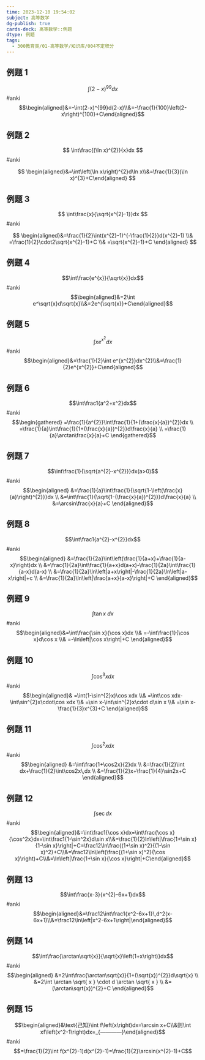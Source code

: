 ```yaml
---
time: 2023-12-10 19:54:02
subject: 高等数学
dg-publish: true
cards-deck: 高等数学::例题
dtype: 例题
tags:
  - 300教育类/01-高等数学/知识库/004不定积分
---
```

## 例题 1


$$
\int\left(2-x\right)^{99}dx
$$
 #anki 
$$\begin{aligned}&=-\int(2-x)^{99}d(2-x)\\&=-\frac{1}{100}\left(2-x\right)^{100}+C\end{aligned}$$  

## 例题 2

$$
\int\frac{(\ln x)^{2}}{x}dx
$$
 #anki 

$$
\begin{aligned}&=\int\left(\ln x\right)^{2}d\ln x\\&=\frac{1}{3}(\ln x)^{3}+C\end{aligned}
$$

## 例题 3


$$
\int\frac{x}{\sqrt{x^{2}-1}}dx
$$
 #anki 

$$
\begin{aligned}&=\frac{1}{2}\int(x^{2}-1)^{-\frac{1}{2}}d(x^{2}-1) \\&
=\frac{1}{2}\cdot2\sqrt{x^{2}-1}+C \\&
=\sqrt{x^{2}-1}+C \end{aligned}
$$

## 例题 4

$$\int\frac{e^{x}}{\sqrt{x}}dx$$
#anki 
$$\begin{aligned}&=2\int e^\sqrt{x}d\sqrt{x}\\&=2e^{\sqrt{x}}+C\end{aligned}$$

## 例题 5

$$\int xe^{x^2}dx$$
 #anki 
$$\begin{aligned}&=\frac{1}{2}\int e^{x^{2}}dx^{2}\\&=\frac{1}{2}e^{x^{2}}+C\end{aligned}$$

## 例题 6

$$\int\frac1{a^2+x^2}dx$$
 #anki 
$$\begin{gathered}
=\frac{1}{a^{2}}\int\frac{1}{1+(\frac{x}{a})^{2}}dx \\
=\frac{1}{a}\int\frac{1}{1+(\frac{x}{a})^{2}}d\frac{x}{a} \\
=\frac{1}{a}\arctan\frac{x}{a}+C 
\end{gathered}$$

## 例题 7

$$\int\frac{1}{\sqrt{a^{2}-x^{2}}}dx(a>0)$$
 #anki 
$$\begin{aligned}
&=\frac{1}{a}\int\frac{1}{\sqrt{1-\left(\frac{x}{a}\right)^{2}}}dx \\
&=\int\frac{1}{\sqrt{1-(\frac{x}{a})^{2}}}d\frac{x}{a} \\
&=\arcsin\frac{x}{a}+C
\end{aligned}$$

## 例题 8

$$\int\frac1{a^{2}-x^{2}}dx$$
 #anki 
$$\begin{aligned}
&=\frac{1}{2a}\int\left(\frac{1}{a+x}+\frac{1}{a-x}\right)dx \\
&=\frac{1}{2a}\int\frac{1}{a+x}d(a+x)-\frac{1}{2a}\int\frac{1}{a-x}d(a-x) \\
&=\frac{1}{2a}\ln\left|a+x\right|-\frac{1}{2a}\ln\left|a-x\right|+c \\
&=\frac{1}{2a}\ln\left|\frac{a+x}{a-x}\right|+C
\end{aligned}$$

## 例题 9

$$\int\tan x\mathrm{~}dx$$
 #anki 
$$\begin{aligned}&=\int\frac{\sin x}{\cos x}dx \\&
=-\int\frac{1}{\cos x}d\cos x \\&
=-\ln\left|\cos x\right|+C \end{aligned}$$

## 例题 10

$$\int\cos^3xdx$$
 #anki 
$$\begin{aligned}&
=\int(1-\sin^{2}x)\cos xdx \\&
=\int\cos xdx-\int\sin^{2}x\cdot\cos xdx \\&
=\sin x-\int\sin^{2}x\cdot d\sin x \\&
=\sin x-\frac{1}{3}x^{3}+C 
\end{aligned}$$

## 例题 11

$$\int\cos^2xdx$$
 #anki 
$$\begin{aligned}
&=\int\frac{1+\cos2x}{2}dx \\
&=\frac{1}{2}\int dx+\frac{1}{2}\int\cos2x\,dx \\
&=\frac{1}{2}x+\frac{1}{4}\sin2x+C
\end{aligned}$$

## 例题 12

$$\int\sec dx$$
 #anki 
$$\begin{aligned}&=\int\frac1{\cos x}dx=\int\frac{\cos x}{\cos^2x}dx=\int\frac1{1-\sin^2x}d\sin x\\&=\frac{1}{2}ln\left|\frac{1+\sin x}{1-\sin x}\right|+C=\frac12\ln\frac{(1+\sin x)^2}{(1-\sin x)^2}+C\\&=\frac12\ln\left(\frac{(1+\sin x)^2}{\cos x}\right)+C\\&=\ln\left|\frac{1+\sin x}{\cos x}\right|+C\end{aligned}$$

## 例题 13

$$\int\frac{x-3}{x^{2}-6x+1}dx$$
 #anki 
$$\begin{aligned}&=\frac12\int\frac1{x^2-6x+1}\,d^2(x-6x+1)\\&=\frac12\ln\left|x^2-6x+1\right|\end{aligned}$$

## 例题 14

$$\int\frac{\arctan\sqrt{x}}{\sqrt{x}\left(1+x\right)}dx$$
 #anki 
$$\begin{aligned}
&=2\int\frac{\arctan\sqrt{x}}{1+(\sqrt{x})^{2}}d\sqrt{x} \\
&=2\int \arctan \sqrt{ x } \cdot d \arctan \sqrt{ x } \\
&=(\arctan\sqrt{x})^{2}+C
\end{aligned}$$

## 例题 15

$$\begin{aligned}&\text{己知}\int f\left(x\right)dx=\arcsin x+C\\&则\int xf\left(x^2-1\right)dx=_{————}\end{aligned}$$
 #anki 
$$=\frac{1}{2}\int f(x^{2}-1)d(x^{2}-1)=\frac{1}{2}\arcsin(x^{2}-1)+C$$

